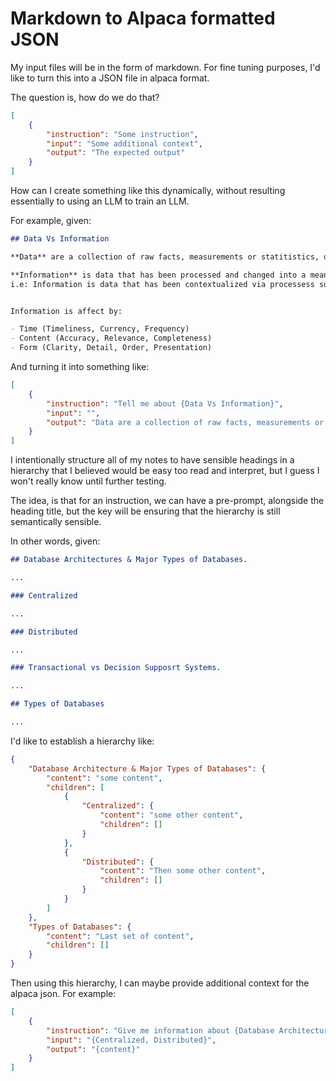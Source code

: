 # Markdown to Alpaca formatted JSON

My input files will be in the form of markdown. For fine tuning purposes, I'd like to turn this into a JSON file in alpaca format.

The question is, how do we do that?

```json
[
    {
        "instruction": "Some instruction",
        "input": "Some additional context",
        "output": "The expected output"
    }
]
```

How can I create something like this dynamically, without resulting essentially to using an LLM to train an LLM.

For example, given:

```md
## Data Vs Information

**Data** are a collection of raw facts, measurements or statitistics, often used as a foundation for reasoning, discussion or calculation to produce information.

**Information** is data that has been processed and changed into a meaningful and useful form for interpretation.
i.e: Information is data that has been contextualized via processess such as aggregation, manipulation and organization.


Information is affect by:

- Time (Timeliness, Currency, Frequency)
- Content (Accuracy, Relevance, Completeness)
- Form (Clarity, Detail, Order, Presentation)
```

And turning it into something like:

```json
[
    {
        "instruction": "Tell me about {Data Vs Information}",
        "input": "",
        "output": "Data are a collection of raw facts, measurements or statistics..."
    }
]
```

I intentionally structure all of my notes to have sensible headings in a hierarchy that I believed would be easy too read and interpret, but I guess I won't really know until further testing.

The idea, is that for an instruction, we can have a pre-prompt, alongside the heading title, but the key will be ensuring that the hierarchy is still semantically sensible.

In other words, given:

```md
## Database Architectures & Major Types of Databases.

...

### Centralized

...

### Distributed

...

### Transactional vs Decision Supposrt Systems.

...

## Types of Databases

...
```

I'd like to establish a hierarchy like:

```json
{
    "Database Architecture & Major Types of Databases": {
        "content": "some content",
        "children": [
            {
                "Centralized": {
                    "content": "some other content",
                    "children": []
                }
            },
            {
                "Distributed": {
                    "content": "Then some other content",
                    "children": []
                }
            }
        ]
    },
    "Types of Databases": {
        "content": "Last set of content",
        "children": []
    }
}
```

Then using this hierarchy, I can maybe provide additional context for the alpaca json. For example:

```json
[
    {
        "instruction": "Give me information about {Database Architecture & Major Types of Databasees}",
        "input": "{Centralized, Distributed}",
        "output": "{content}"
    }
]
```
